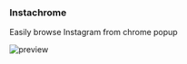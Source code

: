 ### Instachrome

Easily browse Instagram from chrome popup

![preview](https://github.com/hanford/Instachrome/blob/master/preview.png)
